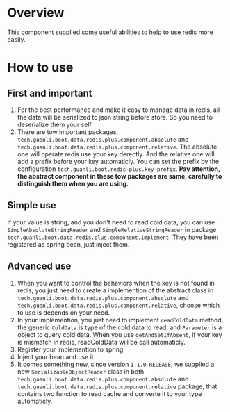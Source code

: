 # Overview
This component supplied some useful abilities to help to use redis more easily.

# How to use
## First and important
1. For the best performance and make it easy to manage data in redis, all the data will be serialized to json string before store. So you need to deserialize them your self.
2. There are tow important packages, `tech.guanli.boot.data.redis.plus.component.absolute` and `tech.guanli.boot.data.redis.plus.component.relative`. The absolute one will operate redis use your key derectly. And the relative one will add a prefix before your key automaticly. You can set the prefix by the configuration `tech.guanli.boot.redis-plus.key-prefix`. **Pay attention, the abstract component in these tow packages are same, carefully to distinguish them when you are using.**

## Simple use
If your value is string, and you don't need to read cold data, you can use `SimpleAbsoluteStringReader` and `SimpleRelativeStringReader` in package `tech.guanli.boot.data.redis.plus.component.implement`. They have been registered as spring bean, just inject them.

## Advanced use
1. When you want to control the behaviors when the key is not found in redis, you just need to create a implemention of the abstract class in `tech.guanli.boot.data.redis.plus.component.absolute` and `tech.guanli.boot.data.redis.plus.component.relative`, choose which to use is depends on your need.
2. In your implemention, you just need to implement `readColdData` method, the generic `ColdData` is type of the cold data to read, and `Parameter` is a object to query cold data. When you use `getAndSetIfAbsent`, if your key is mismatch in redis, readColdData will be call automaticly.
3. Register your implemention to spring
4. Inject your bean and use it.
5. It comes something new, since version `1.1.0-RELEASE`, we supplied a new `SerializableObjectReader` class in both `tech.guanli.boot.data.redis.plus.component.absolute` and `tech.guanli.boot.data.redis.plus.component.relative` package, that contains two function to read cache and converte it to your type automaticly.